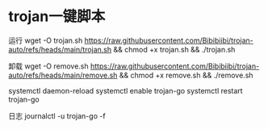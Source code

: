 # trojan一键脚本

运行 wget -O trojan.sh https://raw.githubusercontent.com/Bibibiibi/trojan-auto/refs/heads/main/trojan.sh && chmod +x trojan.sh && ./trojan.sh

卸载  wget -O remove.sh https://raw.githubusercontent.com/Bibibiibi/trojan-auto/refs/heads/main/remove.sh && chmod +x remove.sh && ./remove.sh

systemctl daemon-reload
systemctl enable trojan-go
systemctl restart trojan-go

日志 journalctl -u trojan-go -f


